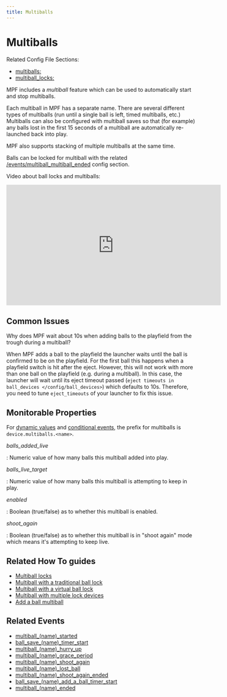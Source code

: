 ```yaml
---
title: Multiballs
---
```


# Multiballs


Related Config File Sections:

* [multiballs:](../../config/multiballs.md)
* [multiball_locks:](../../config/multiball_locks.md)


MPF includes a *multiball* feature which can be used to automatically
start and stop multiballs.

Each multiball in MPF has a separate name. There are several different
types of multiballs (run until a single ball is left, timed multiballs,
etc.) Multiballs can also be configured with multiball saves so that
(for example) any balls lost in the first 15 seconds of a multiball are
automatically re-launched back into play.

MPF also supports stacking of multiple multiballs at the same time.

Balls can be locked for multiball with the related
[/events/multiball_multiball_ended](multiball_locks.md) config section.

Video about ball locks and multiballs:

<div class="video-wrapper">
<iframe width="560" height="315" src="https://www.youtube.com/embed/2mFkgIlksC4" title="YouTube video player" frameborder="0" allow="accelerometer; autoplay; clipboard-write; encrypted-media; gyroscope; picture-in-picture" allowfullscreen></iframe>
</div>

## Common Issues

Why does MPF wait about 10s when adding balls to the playfield from the
trough during a multiball?

When MPF adds a ball to the playfield the launcher waits until the
ball is confirmed to be on the playfield. For the first ball this
happens when a playfield switch is hit after the eject. However, this
will not work with more than one ball on the playfield (e.g. during a
multiball). In this case, the launcher will wait until its eject
timeout passed (`eject timeouts in ball_devices </config/ball_devices>`) which defaults to 10s. Therefore, you need to tune
`eject_timeouts` of your launcher to fix this issue.

## Monitorable Properties

For
[dynamic values](../../config/instructions/dynamic_values.md) and
[conditional events](../../events/overview/conditional.md), the prefix for multiballs is `device.multiballs.<name>`.

*balls_added_live*

:   Numeric value of how many balls this multiball added into play.

*balls_live_target*

:   Numeric value of how many balls this multiball is attempting to keep
    in play.

*enabled*

:   Boolean (true/false) as to whether this multiball is enabled.

*shoot_again*

:   Boolean (true/false) as to whether this multiball is in "shoot
    again" mode which means it's attempting to keep live.

## Related How To guides

* [Multiball locks](multiball_locks.md)
* [Multiball with a traditional ball lock](multiball_with_traditional_ball_lock.md)
* [Multiball with a virtual ball lock](multiball_with_virtual_ball_lock.md)
* [Multiball with multiple lock devices](multiball_with_multiple_lock_devices.md)
* [Add a ball multiball](add_a_ball_multiball.md)

## Related Events

* [multiball_(name)_started](../../events/multiball_multiball_started.md)
* [ball_save_(name)_timer_start](../../events/ball_save_multiball_timer_start.md)
* [multiball_(name)_hurry_up](../../events/multiball_multiball_hurry_up.md)
* [multiball_(name)_grace_period](../../events/multiball_multiball_grace_period.md)
* [multiball_(name)_shoot_again](../../events/multiball_multiball_shoot_again.md)
* [multiball_(name)_lost_ball](../../events/multiball_multiball_lost_ball.md)
* [multiball_(name)_shoot_again_ended](../../events/multiball_multiball_shoot_again_ended.md)
* [ball_save_(name)_add_a_ball_timer_start](../../events/ball_save_multiball_add_a_ball_timer_start.md)
* [multiball_(name)_ended](../../events/multiball_multiball_ended.md)
